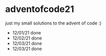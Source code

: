 # adventofcode21

just my small solutions to the advent of code :)

- 12/01/21 done
- 12/02/21 done
- 12/03/21 done
- 12/03/21 done